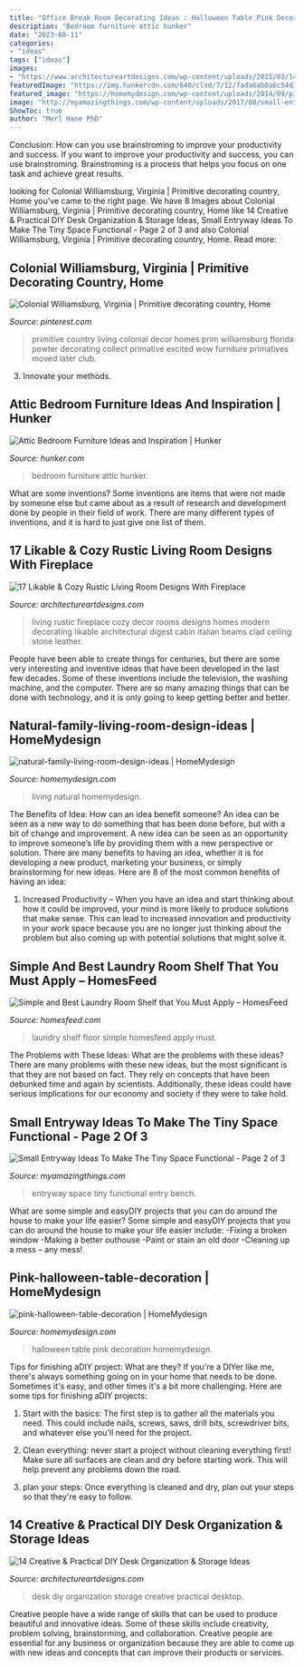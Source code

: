 ```yaml
---
title: "Office Break Room Decorating Ideas : Halloween Table Pink Decoration Homemydesign"
description: "Bedroom furniture attic hunker"
date: "2023-08-11"
categories:
- "ideas"
tags: ["ideas"]
images:
- "https://www.architectureartdesigns.com/wp-content/uploads/2015/03/14-Creative-Practical-DIY-Desk-Organization-Storage-Ideas-12.jpg"
featuredImage: "https://img.hunkercdn.com/640/clsd/7/12/fada6ab0a6c54d34837127aa70280827.jpg"
featured_image: "https://homemydesign.com/wp-content/uploads/2014/09/pink-halloween-table-decoration.jpg"
image: "http://myamazingthings.com/wp-content/uploads/2017/08/small-entryway-6.jpg"
ShowToc: true
author: "Merl Hane PhD"
---
```



Conclusion: How can you use brainstroming to improve your productivity and success.
If you want to improve your productivity and success, you can use brainstroming. Brainstroming is a process that helps you focus on one task and achieve great results.

	

		
looking for Colonial Williamsburg, Virginia | Primitive decorating country, Home you've came to the right page. We have 8 Images about Colonial Williamsburg, Virginia | Primitive decorating country, Home like 14 Creative &amp; Practical DIY Desk Organization &amp; Storage Ideas, Small Entryway Ideas To Make The Tiny Space Functional - Page 2 of 3 and also Colonial Williamsburg, Virginia | Primitive decorating country, Home. Read more:
		
    
## Colonial Williamsburg, Virginia | Primitive Decorating Country, Home

<img loading=lazy src="https://i.pinimg.com/736x/72/c7/12/72c7128e96e2caddb7d840239cd581f4.jpg" onerror="this.onerror=null;this.src='https://tse4.mm.bing.net/th?id=OIP.VWvb4IaVijwFMlk0HCkNKwHaKB&amp;pid=15.1';" alt="Colonial Williamsburg, Virginia | Primitive decorating country, Home">

_Source: pinterest.com_

>primitive country living colonial decor homes prim williamsburg florida pewter decorating collect primative excited wow furniture primatives moved later club. 

	

3. Innovate your methods.

    
## Attic Bedroom Furniture Ideas And Inspiration | Hunker

<img loading=lazy src="https://img.hunkercdn.com/640/clsd/7/12/fada6ab0a6c54d34837127aa70280827.jpg" onerror="this.onerror=null;this.src='https://tse1.mm.bing.net/th?id=OIP.7laayX8W-8Wua2C4sxizDQHaLH&amp;pid=15.1';" alt="Attic Bedroom Furniture Ideas and Inspiration | Hunker">

_Source: hunker.com_

>bedroom furniture attic hunker. 

	

What are some inventions?
Some inventions are items that were not made by someone else but came about as a result of research and development done by people in their field of work. There are many different types of inventions, and it is hard to just give one list of them.

    
## 17 Likable &amp; Cozy Rustic Living Room Designs With Fireplace

<img loading=lazy src="https://www.architectureartdesigns.com/wp-content/uploads/2014/12/1054-630x950.jpg" onerror="this.onerror=null;this.src='https://tse2.mm.bing.net/th?id=OIP.8feaRpKzmXKm2dxunwxDKwHaLK&amp;pid=15.1';" alt="17 Likable &amp; Cozy Rustic Living Room Designs With Fireplace">

_Source: architectureartdesigns.com_

>living rustic fireplace cozy decor rooms designs homes modern decorating likable architectural digest cabin italian beams clad ceiling stone leather. 

	

People have been able to create things for centuries, but there are some very interesting and inventive ideas that have been developed in the last few decades. Some of these inventions include the television, the washing machine, and the computer. There are so many amazing things that can be done with technology, and it is only going to keep getting better and better.

    
## Natural-family-living-room-design-ideas | HomeMydesign

<img loading=lazy src="https://homemydesign.com/wp-content/uploads/2020/02/natural-family-living-room-design-ideas.jpg" onerror="this.onerror=null;this.src='https://tse4.mm.bing.net/th?id=OIP.3Iq0cGwbcTfV3IWQm3KmlAHaLG&amp;pid=15.1';" alt="natural-family-living-room-design-ideas | HomeMydesign">

_Source: homemydesign.com_

>living natural homemydesign. 

	

The Benefits of Idea: How can an idea benefit someone?
An idea can be seen as a new way to do something that has been done before, but with a bit of change and improvement. A new idea can be seen as an opportunity to improve someone’s life by providing them with a new perspective or solution. There are many benefits to having an idea, whether it is for developing a new product, marketing your business, or simply brainstorming for new ideas. Here are 8 of the most common benefits of having an idea: 
1. Increased Productivity – When you have an idea and start thinking about how it could be improved, your mind is more likely to produce solutions that make sense. This can lead to increased innovation and productivity in your work space because you are no longer just thinking about the problem but also coming up with potential solutions that might solve it. 

    
## Simple And Best Laundry Room Shelf That You Must Apply – HomesFeed

<img loading=lazy src="https://homesfeed.com/wp-content/uploads/2015/12/stunning-white-laundry-room-design-with-unique-wire-laundry-room-shelf-idea-and-wooden-floor-and-glass-window.jpg" onerror="this.onerror=null;this.src='https://tse2.mm.bing.net/th?id=OIP.t23beuPSxaNIeKek9vxcvQHaJ4&amp;pid=15.1';" alt="Simple and Best Laundry Room Shelf that You Must Apply – HomesFeed">

_Source: homesfeed.com_

>laundry shelf floor simple homesfeed apply must. 

	

The Problems with These Ideas: What are the problems with these ideas?
There are many problems with these new ideas, but the most significant is that they are not based on fact. They rely on concepts that have been debunked time and again by scientists. Additionally, these ideas could have serious implications for our economy and society if they were to take hold.

    
## Small Entryway Ideas To Make The Tiny Space Functional - Page 2 Of 3

<img loading=lazy src="http://myamazingthings.com/wp-content/uploads/2017/08/small-entryway-6.jpg" onerror="this.onerror=null;this.src='https://tse1.mm.bing.net/th?id=OIP.VWvmGPcp_cC1XxhQpzYFqgHaLH&amp;pid=15.1';" alt="Small Entryway Ideas To Make The Tiny Space Functional - Page 2 of 3">

_Source: myamazingthings.com_

>entryway space tiny functional entry bench. 

	

What are some simple and easyDIY projects that you can do around the house to make your life easier?
Some simple and easyDIY projects that you can do around the house to make your life easier include: 
-Fixing a broken window 
-Making a better outhouse 
-Paint or stain an old door 
-Cleaning up a mess – any mess!

    
## Pink-halloween-table-decoration | HomeMydesign

<img loading=lazy src="https://homemydesign.com/wp-content/uploads/2014/09/pink-halloween-table-decoration.jpg" onerror="this.onerror=null;this.src='https://tse4.mm.bing.net/th?id=OIP.SY18StK4O_4xomBvnvwmowHaLH&amp;pid=15.1';" alt="pink-halloween-table-decoration | HomeMydesign">

_Source: homemydesign.com_

>halloween table pink decoration homemydesign. 

	

Tips for finishing aDIY project: What are they?
If you're a DIYer like me, there's always something going on in your home that needs to be done. Sometimes it's easy, and other times it's a bit more challenging. Here are some tips for finishing aDIY projects:
1. Start with the basics: The first step is to gather all the materials you need. This could include nails, screws, saws, drill bits, screwdriver bits, and whatever else you'll need for the project.

2. Clean everything: never start a project without cleaning everything first! Make sure all surfaces are clean and dry before starting work. This will help prevent any problems down the road.

3. plan your steps: Once everything is cleaned and dry, plan out your steps so that they're easy to follow.

    
## 14 Creative &amp; Practical DIY Desk Organization &amp; Storage Ideas

<img loading=lazy src="https://www.architectureartdesigns.com/wp-content/uploads/2015/03/14-Creative-Practical-DIY-Desk-Organization-Storage-Ideas-12.jpg" onerror="this.onerror=null;this.src='https://tse3.mm.bing.net/th?id=OIP.XXwTj0N_Njnf02cQGmCicAHaMH&amp;pid=15.1';" alt="14 Creative &amp; Practical DIY Desk Organization &amp; Storage Ideas">

_Source: architectureartdesigns.com_

>desk diy organization storage creative practical desktop. 

	

Creative people have a wide range of skills that can be used to produce beautiful and innovative ideas. Some of these skills include creativity, problem solving, brainstorming, and collaboration. Creative people are essential for any business or organization because they are able to come up with new ideas and concepts that can improve their products or services.

